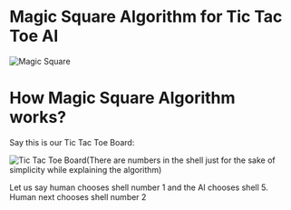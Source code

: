 # Magic Square Algorithm for Tic Tac Toe AI

![Magic Square](https://upload.wikimedia.org/wikipedia/commons/thumb/e/e4/Magicsquareexample.svg/1200px-Magicsquareexample.svg.png)

# How Magic Square Algorithm works?

Say this is our Tic Tac Toe Board:

![Tic Tac Toe Board](https://innerpiecesgallery.com/wp-content/uploads/Tic-Tac-Toe-Grid-Numbers.jpg)(There are numbers in the shell just for the sake of simplicity while explaining the algorithm)

Let us say human chooses shell number 1 and the AI chooses shell 5. Human next chooses shell number 2
